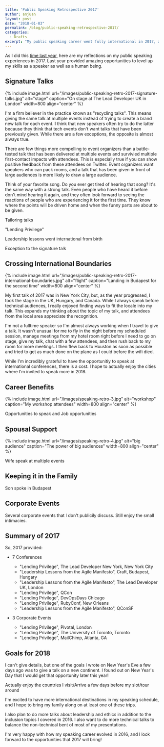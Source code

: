 ```yaml
---
title: 'Public Speaking Retrospective 2017'
author: anjuan
layout: post
date: "2018-01-03"
permalink: /blog/public-speaking-retrospective-2017/
categories:
  - Drafts
excerpt: "My public speaking career went fully international in 2017, and I'm more thankful than ever for the privilege to take the stage at tech events all over the world. Once again, this is what I learned and my goals for the future."
---
```


As I did this [time last year](http://anjuansimmons.com/blog/public-speaking-retrospective-2016/), here are my reflections on my public speaking experiences in 2017. Last year provided amazing opportunities to level up my skills as a speaker as well as a human being.

## Signature Talks

{% include image.html url="/images/public-speaking-retro-2017-signature-talks.jpg" alt="stage" caption="On stage at The Lead Developer UK in London" width=800 align="center" %}

I'm a firm believer in the practice known as "recycling talks". This means giving the same talk at multiple events instead of trying to create a brand new talk for each event. I think that new speakers often try to do the latter because they think that tech events don't want talks that have been previously given. While there are a few exceptions, the opposite is almost always true.

There are few things more compelling to event organizers than a battle-tested talk that has been delivered at multiple events and survivied multiple first-contact impacts with attendees. This is especially true if you can show positive feedback from these attendees on Twitter. Event organizers want speakers who can pack rooms, and a talk that has been given in front of large audiences is more likely to draw a large audience.

Think of your favorite song. Do you ever get tired of hearing that song? It's the same way with a strong talk. Even people who have heard it before don't mind hearing it again, and they often look forward to seeing the reactions of people who are experiencing it for the first time. They know where the points will be driven home and when the funny parts are about to be given.

Tailoring talks

"Lending Privilege"

Leadership lessons went international from birth

Exception to the signature talk

## Crossing International Boundaries

{% include image.html url="/images/public-speaking-retro-2017-international-boundaries.jpg" alt="flight" caption="Landing in Budapest for the second time" width=800 align="center" %}

My first talk of 2017 was in New York City, but, as the year progressed, I took the stage in the UK, Hungary, and Canada. While I always speak before technical audiences, I really enjoyed finding ways to fit the locale into my talk. This expands my thinking about the topic of my talk, and attendees from the local area appreciate the recognition.

I'm not a fulltime speaker so I'm almost always working when I travel to give a talk. It wasn't unusual for me to fly in the night before my scheduled session, manage meetings from my hotel room right before I need to go on stage, give my talk, chat with a few attendees, and then rush back to my room for more meetings. I then flew back to Houston as soon as possible and tried to get as much done on the plane as I could before the wifi died.

While I'm incredibly grateful to have the opportunitiy to speak at international conferences, there is a cost. I hope to actually enjoy the cities where I'm invited to speak more in 2018.

## Career Benefits

{% include image.html url="/images/speaking-retro-3.jpg" alt="workshop" caption="My workshop attendees" width=800 align="center" %}

Opportunities to speak and Job opportunities

## Spousal Support

{% include image.html url="/images/speaking-retro-4.jpg" alt="big audience" caption="The power of big audiences" width=800 align="center" %}

Wife speak at multiple events

## Keeping it in the Family

Son spoke in Budapest

## Corporate Events

Several corporate events that I don't publicily discuss. Still enjoy the small intimacies.

## Summary of 2017

So, 2017 provided:

* 7 Conferences
  * "Lending Privilege", The Lead Developer New York, New York City
  * "Leadership Lessons from the Agile Manifesto", Craft, Budapest, Hungary
  * "Leadership Lessons from the Agile Manifesto", The Lead Developer UK, London
  * "Lending Privilege", QCon
  * "Lending Privilege", DevOpsDays Chicago
  * "Lending Privilege", RubyConf, New Orleans
  * "Leadership Lessons from the Agile Manifesto", QConSF

* 3 Corporate Events
  * "Lending Privilege", Pivotal, London
  * "Lending Privilege", The University of Toronto, Toronto
  * "Lending Privilege", MailChimp, Atlanta, GA

## Goals for 2018

I can't give details, but one of the goals I wrote on New Year's Eve a few days ago was to give a talk on a new continent. I found out on New Year's Day that I would get that opportunity later this year!

Actually enjoy the countries I visit/Arrive a few days before my slot/tour around

I'm excited to have more international destinations in my speaking schedule, and I hope to bring my family along on at least one of these trips.

I also plan to do more talks about leadership and ethics in addition to the inclusion topics I covered in 2016. I also want to do more technical talks to balance the non-technical bent of most of my presentations.

I'm very happy with how my speaking career evolved in 2016, and I look forward to the opportunities that 2017 will bring!

